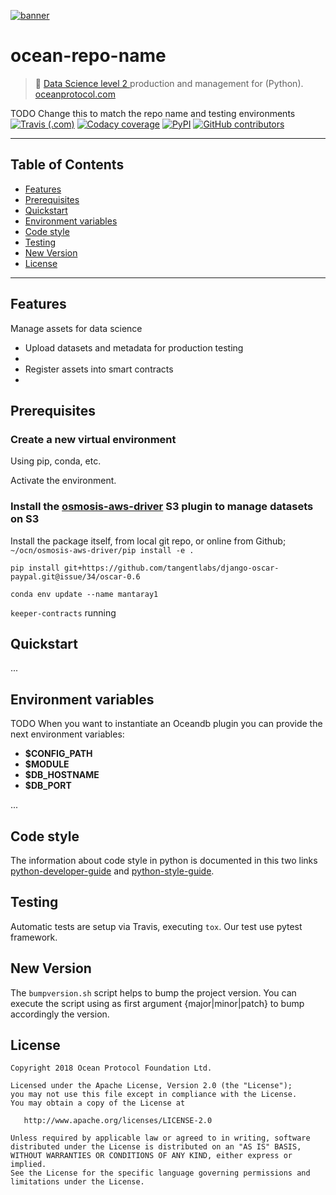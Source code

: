 [![banner](https://raw.githubusercontent.com/oceanprotocol/art/master/github/repo-banner%402x.png)](https://oceanprotocol.com)

# ocean-repo-name

>    🐳  [Data Science level 2 ](https://www.elastic.co/) production and management for (Python).
>    [oceanprotocol.com](https://oceanprotocol.com)

TODO Change this to match the repo name and testing environments
[![Travis (.com)](https://img.shields.io/travis/com/oceanprotocol/oceandb-elasticsearch-driver.svg)](https://travis-ci.com/oceanprotocol/oceandb-elasticsearch-driver)
[![Codacy coverage](https://img.shields.io/codacy/coverage/de067a9402c64b989c76b27cfc74fefe.svg)](https://app.codacy.com/project/ocean-protocol/oceandb-elasticsearch-driver/dashboard)
[![PyPI](https://img.shields.io/pypi/v/oceandb-elasticsearch-driver.svg)](https://pypi.org/project/oceandb-elasticsearch-driver/)
[![GitHub contributors](https://img.shields.io/github/contributors/oceanprotocol/oceandb-elasticsearch-driver.svg)](https://github.com/oceanprotocol/oceandb-elasticsearch-driver/graphs/contributors)

---

## Table of Contents

  - [Features](#features)
  - [Prerequisites](#prerequisites)
  - [Quickstart](#quickstart)
  - [Environment variables](#environment-variables)
  - [Code style](#code-style)
  - [Testing](#testing)
  - [New Version](#new-version)
  - [License](#license)

---

## Features

Manage assets for data science
 - Upload datasets and metadata for production testing
 -
 - Register assets into smart contracts
 -

## Prerequisites

### Create a new virtual environment
Using pip, conda, etc.

Activate the environment.
### Install the [osmosis-aws-driver](https://github.com/oceanprotocol/osmosis-aws-driver) S3 plugin to manage datasets on S3


Install the package itself, from local git repo, or online from Github;
`~/ocn/osmosis-aws-driver/pip install -e .`

`pip install git+https://github.com/tangentlabs/django-oscar-paypal.git@issue/34/oscar-0.6`


`conda env update --name mantaray1`

`keeper-contracts` running
## Quickstart

...


## Environment variables

TODO
When you want to instantiate an Oceandb plugin you can provide the next environment variables:

- **$CONFIG_PATH** 
- **$MODULE** 
- **$DB_HOSTNAME** 
- **$DB_PORT**

...

## Code style

The information about code style in python is documented in this two links [python-developer-guide](https://github.com/oceanprotocol/dev-ocean/blob/master/doc/development/python-developer-guide.md)
and [python-style-guide](https://github.com/oceanprotocol/dev-ocean/blob/master/doc/development/python-style-guide.md).
    
## Testing

Automatic tests are setup via Travis, executing `tox`.
Our test use pytest framework.

## New Version

The `bumpversion.sh` script helps to bump the project version. You can execute the script using as first argument {major|minor|patch} to bump accordingly the version.

## License

```
Copyright 2018 Ocean Protocol Foundation Ltd.

Licensed under the Apache License, Version 2.0 (the "License");
you may not use this file except in compliance with the License.
You may obtain a copy of the License at

   http://www.apache.org/licenses/LICENSE-2.0

Unless required by applicable law or agreed to in writing, software
distributed under the License is distributed on an "AS IS" BASIS,
WITHOUT WARRANTIES OR CONDITIONS OF ANY KIND, either express or implied.
See the License for the specific language governing permissions and
limitations under the License.
